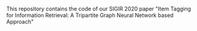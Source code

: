 This repository contains the code of our SIGIR 2020 paper "Item Tagging for Information Retrieval: A Tripartite Graph Neural Network based Approach"
